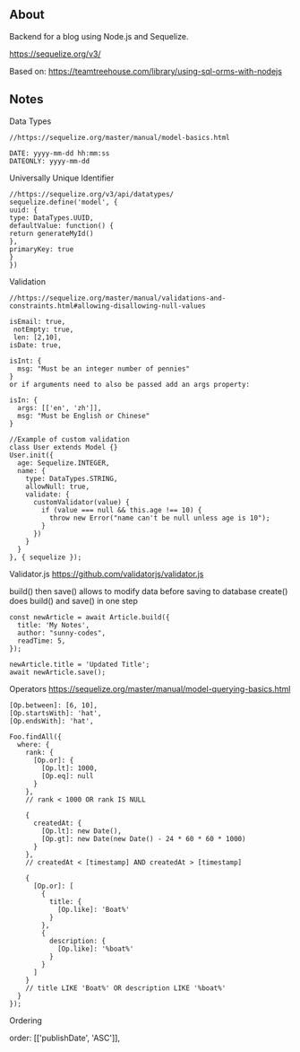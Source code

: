 ## About

Backend for a blog using Node.js and Sequelize.

https://sequelize.org/v3/

Based on: https://teamtreehouse.com/library/using-sql-orms-with-nodejs

## Notes

Data Types

```
//https://sequelize.org/master/manual/model-basics.html

DATE: yyyy-mm-dd hh:mm:ss
DATEONLY: yyyy-mm-dd
```

Universally Unique Identifier

```
//https://sequelize.org/v3/api/datatypes/
sequelize.define('model', {
uuid: {
type: DataTypes.UUID,
defaultValue: function() {
return generateMyId()
},
primaryKey: true
}
})

```

Validation

```
//https://sequelize.org/master/manual/validations-and-constraints.html#allowing-disallowing-null-values

isEmail: true,
 notEmpty: true,
 len: [2,10],
isDate: true,

isInt: {
  msg: "Must be an integer number of pennies"
}
or if arguments need to also be passed add an args property:

isIn: {
  args: [['en', 'zh']],
  msg: "Must be English or Chinese"
}
```

```
//Example of custom validation
class User extends Model {}
User.init({
  age: Sequelize.INTEGER,
  name: {
    type: DataTypes.STRING,
    allowNull: true,
    validate: {
      customValidator(value) {
        if (value === null && this.age !== 10) {
          throw new Error("name can't be null unless age is 10");
        }
      })
    }
  }
}, { sequelize });
```

Validator.js
https://github.com/validatorjs/validator.js

build() then save() allows to modify data before saving to database
create() does build() and save() in one step

```
const newArticle = await Article.build({
  title: 'My Notes',
  author: "sunny-codes",
  readTime: 5,
});

newArticle.title = 'Updated Title';
await newArticle.save();

```

Operators
https://sequelize.org/master/manual/model-querying-basics.html

```
[Op.between]: [6, 10],
[Op.startsWith]: 'hat',
[Op.endsWith]: 'hat',

Foo.findAll({
  where: {
    rank: {
      [Op.or]: {
        [Op.lt]: 1000,
        [Op.eq]: null
      }
    },
    // rank < 1000 OR rank IS NULL

    {
      createdAt: {
        [Op.lt]: new Date(),
        [Op.gt]: new Date(new Date() - 24 * 60 * 60 * 1000)
      }
    },
    // createdAt < [timestamp] AND createdAt > [timestamp]

    {
      [Op.or]: [
        {
          title: {
            [Op.like]: 'Boat%'
          }
        },
        {
          description: {
            [Op.like]: '%boat%'
          }
        }
      ]
    }
    // title LIKE 'Boat%' OR description LIKE '%boat%'
  }
});

```

Ordering

order: [['publishDate', 'ASC']],
